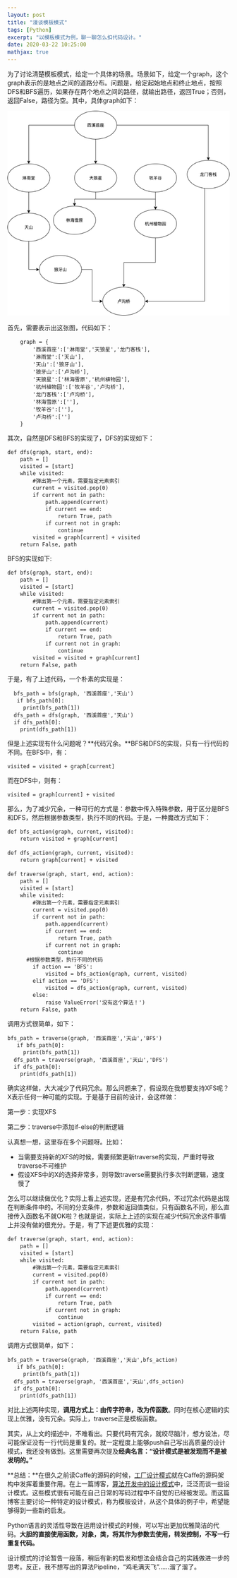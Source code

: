 ```yaml
---
layout: post
title: "漫谈模板模式"
tags: [Python]
excerpt: "以模板模式为例，聊一聊怎么扣代码设计。"
date: 2020-03-22 10:25:00
mathjax: true
---
```


为了讨论清楚模板模式，给定一个具体的场景。场景如下，给定一个graph，这个graph表示的是地点之间的道路分布。问题是，给定起始地点和终止地点，按照DFS和BFS遍历，如果存在两个地点之间的路径，就输出路径，返回True；否则，返回False，路径为空。其中，具体graph如下：

![img_x](https://github.com/zhpmatrix/zhpmatrix.github.io/blob/master/images/0322-template-pattern.png?raw=true)

首先，需要表示出这张图，代码如下：

```
    graph = {
        '西溪首座':['淋雨堂','天狼星','龙门客栈'],
        '淋雨堂':['天山'],
        '天山':['狼牙山'],
        '狼牙山':['卢沟桥'],
        '天狼星':['林海雪原','杭州植物园'],
        '杭州植物园':['牧羊谷','卢沟桥'],
        '龙门客栈':['卢沟桥'],
        '林海雪原':[''],
        '牧羊谷':[''],
        '卢沟桥':['']
    }
```
其次，自然是DFS和BFS的实现了，DFS的实现如下：

```
def dfs(graph, start, end):
    path = []
    visited = [start]
    while visited:
        #弹出第一个元素，需要指定元素索引
        current = visited.pop(0)
        if current not in path:
            path.append(current)
            if current == end:
                return True, path
            if current not in graph:
                continue
        visited = graph[current] + visited
    return False, path
```

BFS的实现如下:

```
def bfs(graph, start, end):
    path = []
    visited = [start]
    while visited:
        #弹出第一个元素，需要指定元素索引
        current = visited.pop(0)
        if current not in path:
            path.append(current)
            if current == end:
                return True, path
            if current not in graph:
                continue
        visited = visited + graph[current]
    return False, path
```
于是，有了上述代码，一个朴素的实现是：

```
  bfs_path = bfs(graph, '西溪首座','天山')
   if bfs_path[0]:
  	 print(bfs_path[1])
  dfs_path = dfs(graph, '西溪首座','天山')
  if dfs_path[0]:
  	print(dfs_path[1])
```

但是上述实现有什么问题呢？**代码冗余。**BFS和DFS的实现，只有一行代码的不同。在BFS中，有：

```
visited = visited + graph[current]
```

而在DFS中，则有：

```
visited = graph[current] + visited
```

那么，为了减少冗余，一种可行的方式是：参数中传入特殊参数，用于区分是BFS和DFS，然后根据参数类型，执行不同的代码。于是，一种魔改方式如下：

```
def bfs_action(graph, current, visited):
    return visited + graph[current]

def dfs_action(graph, current, visited):
    return graph[current] + visited
    
def traverse(graph, start, end, action):
    path = []
    visited = [start]
    while visited:
        #弹出第一个元素，需要指定元素索引
        current = visited.pop(0)
        if current not in path:
            path.append(current)
            if current == end:
                return True, path
            if current not in graph:
                continue
 	  #根据参数类型，执行不同的代码 
        if action == 'BFS':
            visited = bfs_action(graph, current, visited)
        elif action == 'DFS':
            visited = dfs_action(graph, current, visited)
        else:
            raise ValueError('没有这个算法！')
    return False, path
```
调用方式很简单，如下：

```
bfs_path = traverse(graph, '西溪首座','天山','BFS')
   if bfs_path[0]:
  	 print(bfs_path[1])
  dfs_path = traverse(graph, '西溪首座','天山','DFS')
  if dfs_path[0]:
  	print(dfs_path[1])
```

确实这样做，大大减少了代码冗余。那么问题来了，假设现在我想要支持XFS呢？X表示任何一种可能的实现。于是基于目前的设计，会这样做：

第一步：实现XFS

第二步：traverse中添加if-else的判断逻辑

认真想一想，这里存在多个问题呀。比如：

+ 当需要支持新的XFS的时候，需要频繁更新traverse的实现，严重时导致traverse不可维护
+ 假设XFS中的X的选择非常多，则导致traverse需要执行多次判断逻辑，速度慢了

怎么可以继续做优化？实际上看上述实现，还是有冗余代码，不过冗余代码是出现在判断条件中的。不同的分支条件，参数和返回值类似，只有函数名不同，那么直接传入函数名不就OK啦？也就是说，实际上上述的实现在减少代码冗余这件事情上并没有做的很充分。于是，有了下述更优雅的实现：

```
def traverse(graph, start, end, action):
    path = []
    visited = [start]
    while visited:
        #弹出第一个元素，需要指定元素索引
        current = visited.pop(0)
        if current not in path:
            path.append(current)
            if current == end:
                return True, path
            if current not in graph:
                continue
        visited = action(graph, current, visited)
    return False, path
```
调用方式很简单，如下：

```
bfs_path = traverse(graph, '西溪首座','天山',bfs_action)
   if bfs_path[0]:
  	 print(bfs_path[1])
  dfs_path = traverse(graph, '西溪首座','天山',dfs_action)
  if dfs_path[0]:
  	print(dfs_path[1])
```

对比上述两种实现，**调用方式上：由传字符串，改为传函数**。同时在核心逻辑的实现上优雅，没有冗余。实际上，traverse正是模板函数。

其实，从上文的描述中，不难看出。只要代码有冗余，就绞尽脑汁，想方设法，尽可能保证没有一行代码是重复的。就一定程度上能够push自己写出高质量的设计模式，我还没有做到。这里需要再次提及**经典名言：“设计模式是被发现而不是被发明的。”**

**总结：**在很久之前读Caffe的源码的时候，[工厂设计模式](https://zhpmatrix.github.io/2017/01/07/design-pattern-factory/)就在Caffe的源码架构中发挥着重要作用。在上一篇博客，[算法开发中的设计模式](https://zhpmatrix.github.io/2020/03/22/design-pattern/)中，泛泛而谈一些设计模式。这些模式很有可能在自己日常的写码过程中不自觉的已经被发现。而这篇博客主要讨论一种特定的设计模式，称为模板设计，从这个具体的例子中，希望能够得到一些新的启发。

Python语言的灵活性导致在运用设计模式的时候，可以写出更加优雅简洁的代码。**大胆的直接使用函数，对象，类，将其作为参数去使用，转发控制，不写一行重复代码。**

设计模式的讨论暂告一段落，稍后有新的启发和想法会结合自己的实践做进一步的思考。反正，我不想写出的算法Pipeline，“鸡毛满天飞”......溜了溜了。